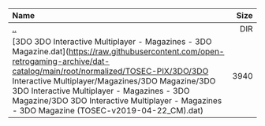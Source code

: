 |Name|Size|
|:---|---:|
|[..](../index.html)|DIR|
|[3DO 3DO Interactive Multiplayer - Magazines - 3DO Magazine.dat](https://raw.githubusercontent.com/open-retrogaming-archive/dat-catalog/main/root/normalized/TOSEC-PIX/3DO/3DO Interactive Multiplayer/Magazines/3DO Magazine/3DO 3DO Interactive Multiplayer - Magazines - 3DO Magazine/3DO 3DO Interactive Multiplayer - Magazines - 3DO Magazine (TOSEC-v2019-04-22_CM).dat)|3940|
